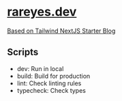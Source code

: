 # [rareyes.dev](https://www.rareyes.dev)

[Based on Tailwind NextJS Starter Blog](https://github.com/timlrx/tailwind-nextjs-starter-blog)

## Scripts

 - dev: Run in local
 - build: Build for production
 - lint: Check linting rules
 - typecheck: Check types
